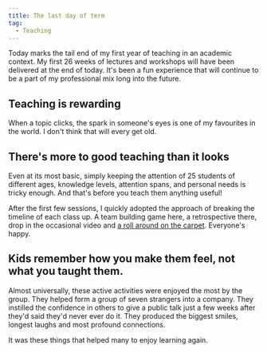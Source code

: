 ```yaml
---
title: The last day of term
tag:
  - Teaching
---
```


Today marks the tail end of my first year of teaching in an academic context. My first 26 weeks of lectures and workshops will have been delivered at the end of today. It's been a fun experience that will continue to be a part of my professional mix long into the future.

## Teaching is rewarding

When a topic clicks, the spark in someone's eyes is one of my favourites in the world. I don't think that will every get old.

## There's more to good teaching than it looks

Even at its most basic, simply keeping the attention of 25 students of different ages, knowledge levels, attention spans, and personal needs is tricky enough. And that's before you teach them anything useful!

After the first few sessions, I quickly adopted the approach of breaking the timeline of each class up. A team building game here, a retrospective there, drop in the occasional video and [a roll around on the carpet](https://tonyedwardspz.co.uk/blog/bodies-on-the-cafe-floor/). Everyone's happy.

## Kids remember how you make them feel, not what you taught them.

Almost universally, these active activities were enjoyed the most by the group. They helped form a group of seven strangers into a company. They instilled the confidence in others to give a public talk just a few weeks after they'd said they'd never ever do it. They produced the biggest smiles, longest laughs and most profound connections.

It was these things that helped many to enjoy learning again.
